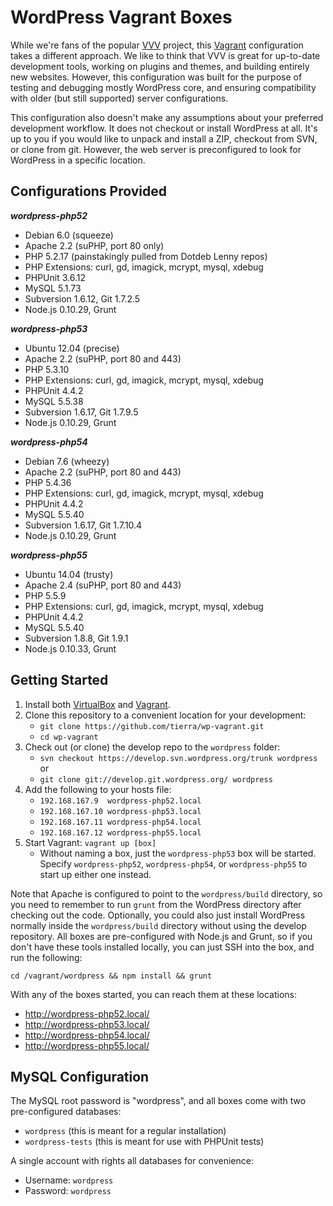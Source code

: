 # WordPress Vagrant Boxes

While we're fans of the popular [VVV](https://github.com/10up/varying-vagrant-vagrants)
project, this [Vagrant](http://vagrantup.com) configuration takes a different approach.
We like to think that VVV is great for up-to-date development tools, working on plugins
and themes, and building entirely new websites. However, this configuration was built
for the purpose of testing and debugging mostly WordPress core, and ensuring
compatibility with older (but still supported) server configurations.

This configuration also doesn't make any assumptions about your preferred development
workflow. It does not checkout or install WordPress at all. It's up to you if you
would like to unpack and install a ZIP, checkout from SVN, or clone from git. However,
the web server is preconfigured to look for WordPress in a specific location.

## Configurations Provided

***wordpress-php52***

* Debian 6.0 (squeeze)
* Apache 2.2 (suPHP, port 80 only)
* PHP 5.2.17 (painstakingly pulled from Dotdeb Lenny repos)
* PHP Extensions: curl, gd, imagick, mcrypt, mysql, xdebug
* PHPUnit 3.6.12
* MySQL 5.1.73
* Subversion 1.6.12, Git 1.7.2.5
* Node.js 0.10.29, Grunt

***wordpress-php53***

* Ubuntu 12.04 (precise)
* Apache 2.2 (suPHP, port 80 and 443)
* PHP 5.3.10
* PHP Extensions: curl, gd, imagick, mcrypt, mysql, xdebug
* PHPUnit 4.4.2
* MySQL 5.5.38
* Subversion 1.6.17, Git 1.7.9.5
* Node.js 0.10.29, Grunt

***wordpress-php54***

* Debian 7.6 (wheezy)
* Apache 2.2 (suPHP, port 80 and 443)
* PHP 5.4.36
* PHP Extensions: curl, gd, imagick, mcrypt, mysql, xdebug
* PHPUnit 4.4.2
* MySQL 5.5.40
* Subversion 1.6.17, Git 1.7.10.4
* Node.js 0.10.29, Grunt

***wordpress-php55***

* Ubuntu 14.04 (trusty)
* Apache 2.4 (suPHP, port 80 and 443)
* PHP 5.5.9
* PHP Extensions: curl, gd, imagick, mcrypt, mysql, xdebug
* PHPUnit 4.4.2
* MySQL 5.5.40
* Subversion 1.8.8, Git 1.9.1
* Node.js 0.10.33, Grunt

## Getting Started

1. Install both [VirtualBox](https://www.virtualbox.org/) and
   [Vagrant](http://www.vagrantup.com/).
2. Clone this repository to a convenient location for your development:
    * `git clone https://github.com/tierra/wp-vagrant.git`
    * `cd wp-vagrant`
3. Check out (or clone) the develop repo to the `wordpress` folder:
    * `svn checkout https://develop.svn.wordpress.org/trunk wordpress` or
    * `git clone git://develop.git.wordpress.org/ wordpress`
4. Add the following to your hosts file:
    * `192.168.167.9  wordpress-php52.local`
    * `192.168.167.10 wordpress-php53.local`
    * `192.168.167.11 wordpress-php54.local`
    * `192.168.167.12 wordpress-php55.local`
5. Start Vagrant: `vagrant up [box]`
    * Without naming a box, just the `wordpress-php53` box will be started.
      Specify `wordpress-php52`, `wordpress-php54`, or `wordpress-php55` to
      start up either one instead.

Note that Apache is configured to point to the `wordpress/build` directory,
so you need to remember to run `grunt` from the WordPress directory after
checking out the code. Optionally, you could also just install WordPress
normally inside the `wordpress/build` directory without using the develop
repository. All boxes are pre-configured with Node.js and Grunt, so if you
don't have these tools installed locally, you can just SSH into the box, and
run the following:

```
cd /vagrant/wordpress && npm install && grunt
```

With any of the boxes started, you can reach them at these locations:

* http://wordpress-php52.local/
* http://wordpress-php53.local/
* http://wordpress-php54.local/
* http://wordpress-php55.local/

## MySQL Configuration

The MySQL root password is "wordpress", and all boxes
come with two pre-configured databases:

* `wordpress` (this is meant for a regular installation)
* `wordpress-tests` (this is meant for use with PHPUnit tests)

A single account with rights all databases for convenience:

* Username: `wordpress`
* Password: `wordpress`
